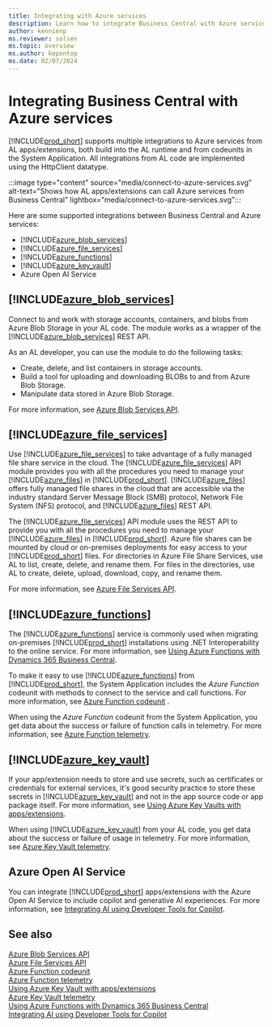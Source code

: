 ```yaml
---
title: Integrating with Azure services
description: Learn how to integrate Business Central with Azure services.
author: kennienp
ms.reviewer: solsen
ms.topic: overview
ms.author: kepontop
ms.date: 02/07/2024
---
```


# Integrating Business Central with Azure services

[!INCLUDE[prod_short](../includes/prod_short.md)] supports multiple integrations to Azure services from AL apps/extensions, both build into the AL runtime and from codeunits in the System Application. All integrations from AL code are implemented using the HttpClient datatype.

:::image type="content" source="media/connect-to-azure-services.svg" alt-text="Shows how AL apps/extensions can call Azure services from Business Central" lightbox="media/connect-to-azure-services.svg":::

Here are some supported integrations between Business Central and Azure services:

- [!INCLUDE[azure_blob_services](includes/azure-blob-services-name.md)]
- [!INCLUDE[azure_file_services](includes/azure-file-services-name.md)]
- [!INCLUDE[azure_functions](includes/azure-functions-name.md)]
- [!INCLUDE[azure_key_vault](includes/azure-keyvault-name.md)]
- Azure Open AI Service

## [!INCLUDE[azure_blob_services](includes/azure-blob-services-name.md)]

Connect to and work with storage accounts, containers, and blobs from Azure Blob Storage in your AL code. The module works as a wrapper of the [!INCLUDE[azure_blob_services](includes/azure-blob-services-name.md)] REST API. 

As an AL developer, you can use the module to do the following tasks:

- Create, delete, and list containers in storage accounts.
- Build a tool for uploading and downloading BLOBs to and from Azure Blob Storage.
- Manipulate data stored in Azure Blob Storage.

For more information, see [Azure Blob Services API](https://github.com/microsoft/BCApps/tree/main/src/System%20Application/App/Azure%20Blob%20Services%20API).  

## [!INCLUDE[azure_file_services](includes/azure-file-services-name.md)]

Use [!INCLUDE[azure_file_services](includes/azure-file-services-name.md)] to take advantage of a fully managed file share service in the cloud. The [!INCLUDE[azure_file_services](includes/azure-file-services-name.md)] API module provides you with all the procedures you need to manage your [!INCLUDE[azure_files](includes/azure-files-name.md)] in [!INCLUDE[prod_short](includes/prod_short.md)]. [!INCLUDE[azure_files](includes/azure-files-name.md)] offers fully managed file shares in the cloud that are accessible via the industry standard Server Message Block (SMB) protocol, Network File System (NFS) protocol, and [!INCLUDE[azure_files](includes/azure-files-name.md)] REST API.

The [!INCLUDE[azure_file_services](includes/azure-file-services-name.md)] API module uses the REST API to provide you with all the procedures you need to manage your [!INCLUDE[azure_files](includes/azure-files-name.md)] in [!INCLUDE[prod_short](includes/prod_short.md)]. Azure file shares can be mounted by cloud or on-premises deployments for easy access to your [!INCLUDE[prod_short](includes/prod_short.md)] files. For directories in Azure File Share Services, use AL to list, create, delete, and rename them. For files in the directories, use AL to create, delete, upload, download, copy, and rename them. 

For more information, see [Azure File Services API](https://github.com/microsoft/BCApps/tree/main/src/System%20Application/App/Azure%20File%20Services%20API).  

## [!INCLUDE[azure_functions](includes/azure-functions-name.md)]

The [!INCLUDE[azure_functions](includes/azure-functions-name.md)] service is commonly used when migrating on-premises [!INCLUDE[prod_short](includes/prod_short.md)] installations using .NET Interoperability to the online service. For more information, see [Using Azure Functions with Dynamics 365 Business Central](/learn/modules/use-azure-functions/).

To make it easy to use [!INCLUDE[azure_functions](includes/azure-functions-name.md)] from [!INCLUDE[prod_short](includes/prod_short.md)], the System Application includes the *Azure Function* codeunit with methods to connect to the service and call functions. For more information, see [Azure Function codeunit](https://github.com/microsoft/BCApps/tree/main/src/System%20Application/App/Azure%20Function) . 

When using the *Azure Function* codeunit from the System Application, you get data about the success or failure of function calls in telemetry. For more information, see [Azure Function telemetry](../administration/telemetry-azure-function-integration-trace.md).

## [!INCLUDE[azure_key_vault](includes/azure-keyvault-name.md)]

If your app/extension needs to store and use secrets, such as certificates or credentials for external services, it's good security practice to store these secrets in [!INCLUDE[azure_key_vault](includes/azure-keyvault-name.md)] and not in the app source code or app package itself. For more information, see [Using Azure Key Vaults with apps/extensions](devenv-app-key-vault-overview.md).

When using [!INCLUDE[azure_key_vault](includes/azure-keyvault-name.md)] from your AL code, you get data about the success or failure of usage in telemetry. For more information, see [Azure Key Vault telemetry](../administration/telemetry-extension-key-vault-trace.md).

## Azure Open AI Service

You can integrate [!INCLUDE[prod_short](../includes/prod_short.md)] apps/extensions with the Azure Open AI Service to include copilot and generative AI experiences. For more information, see [Integrating AI using Developer Tools for Copilot](../developer/ai-integration-landing-page.yml).

## See also

[Azure Blob Services API](https://github.com/microsoft/BCApps/tree/main/src/System%20Application/App/Azure%20Blob%20Services%20API)  
[Azure File Services API](https://github.com/microsoft/BCApps/tree/main/src/System%20Application/App/Azure%20File%20Services%20API)  
[Azure Function codeunit](https://github.com/microsoft/BCApps/tree/main/src/System%20Application/App/Azure%20Function)  
[Azure Function telemetry](../administration/telemetry-azure-function-integration-trace.md)  
[Using Azure Key Vault with apps/extensions](devenv-app-key-vault-overview.md)  
[Azure Key Vault telemetry](../administration/telemetry-extension-key-vault-trace.md)  
[Using Azure Functions with Dynamics 365 Business Central](/learn/modules/use-azure-functions/)  
[Integrating AI using Developer Tools for Copilot](../developer/ai-integration-landing-page.yml)  
